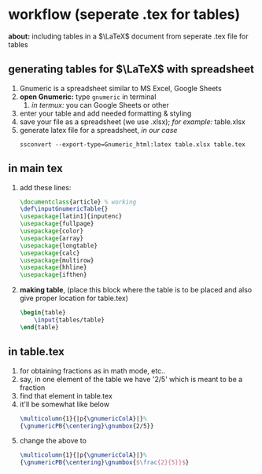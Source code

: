 # workflow (seperate .tex for tables)

**about:** including tables in a $\LaTeX$ document from seperate .tex file for tables

## generating tables for $\LaTeX$ with spreadsheet
1. Gnumeric is a spreadsheet similar to MS Excel, Google Sheets
3.  **open Gnumeric:** type `gnumeric` in terminal
	1. _in termux:_ you can Google Sheets or other
4. enter your table and add needed formatting & styling
5. save your file as a spreadsheet (we use .xlsx); _for example:_ table.xlsx
6. generate latex file for a spreadsheet, _in our case_
	```
	ssconvert --export-type=Gnumeric_html:latex table.xlsx table.tex
	```

## in main tex
1. add these lines:
	```latex
	\documentclass{article}	% working
	\def\inputGnumericTable{}
	\usepackage[latin1]{inputenc}
	\usepackage{fullpage}
	\usepackage{color}
	\usepackage{array}
	\usepackage{longtable}
	\usepackage{calc}
	\usepackage{multirow}
	\usepackage{hhline}
	\usepackage{ifthen}
    ```
1. **making table**, (place this block where the table is to be placed and also give proper location for table.tex)
	```latex
	\begin{table}
		\input{tables/table}
	\end{table}
    ```

## in table.tex
1. for obtaining fractions as in math mode, etc..
1. say, in one element of the table we have '2/5' which is meant to be a fraction 
1. find that element in table.tex
1. it'll be somewhat like below
	```latex
	\multicolumn{1}{|p{\gnumericColA}|}%
	{\gnumericPB{\centering}\gnumbox{2/5}}
    ```
1. change the above to
	```latex
	\multicolumn{1}{|p{\gnumericColA}|}%
	{\gnumericPB{\centering}\gnumbox{$\frac{2}{5}}$}
    ```
